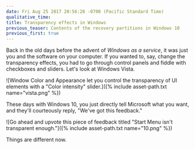 ```yaml
---
date: Fri Aug 25 2017 20:56:28 -0700 (Pacific Standard Time)
qualitative_time: 
title: Transparency effects in Windows
previous_teaser: Contents of the recovery partitions in Windows 10
previous_first: true
---
```

Back in the old days before the advent of *Windows as a service*, it was just you and the software on your computer.
If you wanted to, say, change the transparency effects, you had to go through control panels and fiddle with checkboxes and sliders.
Let's look at Windows Vista.

![Window Color and Appearance let you control the transparency of UI elements with a "Color intensity" slider.]({% include asset-path.txt name="vista.png" %})

These days with Windows 10, you just directly tell Microsoft what you want, and they'll courteously reply, "We've got this feedback."

![Go ahead and upvote this piece of feedback titled "Start Menu isn't transparent enough."]({% include asset-path.txt name="10.png" %})

Things are different now.
